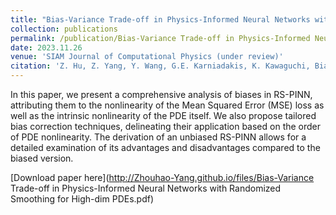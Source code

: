 ```yaml
---
title: "Bias-Variance Trade-off in Physics-Informed Neural Networks with Randomized Smoothing for High-Dimensional PDEs"
collection: publications
permalink: /publication/Bias-Variance Trade-off in Physics-Informed Neural Networks with Randomized Smoothing for High-Dimensional PDEs
date: 2023.11.26
venue: 'SIAM Journal of Computational Physics (under review)'
citation: 'Z. Hu, Z. Yang, Y. Wang, G.E. Karniadakis, K. Kawaguchi, Bias-variance trade-off in physics-informed neural networks with randomized smoothing for high-dimensional PDEs, 2023, arXiv preprint arXiv:2311.15283.'
---
```

 In this paper, we present a comprehensive analysis of biases in RS-PINN, attributing them to the nonlinearity of the Mean Squared Error (MSE) loss as well 
 as the intrinsic
 nonlinearity of the PDE itself. We also propose tailored bias correction techniques, delineating their application based
 on the order of PDE nonlinearity. The derivation of an unbiased RS-PINN allows for a detailed examination of its
 advantages and disadvantages compared to the biased version. 

[Download paper here](http://Zhouhao-Yang.github.io/files/Bias-Variance Trade-off in Physics-Informed Neural Networks with Randomized Smoothing for High-dim PDEs.pdf)
